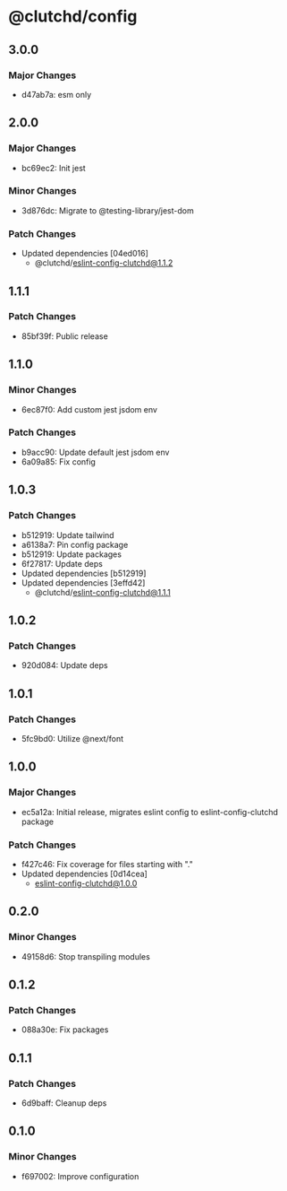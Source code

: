 # @clutchd/config

## 3.0.0

### Major Changes

- d47ab7a: esm only

## 2.0.0

### Major Changes

- bc69ec2: Init jest

### Minor Changes

- 3d876dc: Migrate to @testing-library/jest-dom

### Patch Changes

- Updated dependencies [04ed016]
  - @clutchd/eslint-config-clutchd@1.1.2

## 1.1.1

### Patch Changes

- 85bf39f: Public release

## 1.1.0

### Minor Changes

- 6ec87f0: Add custom jest jsdom env

### Patch Changes

- b9acc90: Update default jest jsdom env
- 6a09a85: Fix config

## 1.0.3

### Patch Changes

- b512919: Update tailwind
- a6138a7: Pin config package
- b512919: Update packages
- 6f27817: Update deps
- Updated dependencies [b512919]
- Updated dependencies [3effd42]
  - @clutchd/eslint-config-clutchd@1.1.1

## 1.0.2

### Patch Changes

- 920d084: Update deps

## 1.0.1

### Patch Changes

- 5fc9bd0: Utilize @next/font

## 1.0.0

### Major Changes

- ec5a12a: Initial release, migrates eslint config to eslint-config-clutchd package

### Patch Changes

- f427c46: Fix coverage for files starting with "."
- Updated dependencies [0d14cea]
  - eslint-config-clutchd@1.0.0

## 0.2.0

### Minor Changes

- 49158d6: Stop transpiling modules

## 0.1.2

### Patch Changes

- 088a30e: Fix packages

## 0.1.1

### Patch Changes

- 6d9baff: Cleanup deps

## 0.1.0

### Minor Changes

- f697002: Improve configuration
